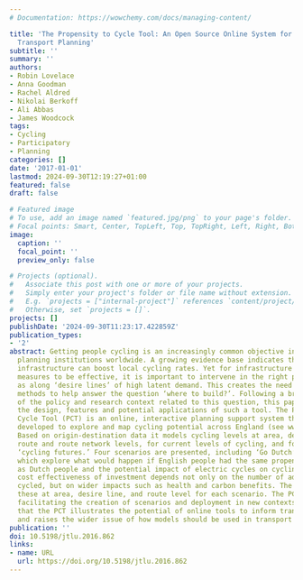 ```yaml
---
# Documentation: https://wowchemy.com/docs/managing-content/

title: 'The Propensity to Cycle Tool: An Open Source Online System for Sustainable
  Transport Planning'
subtitle: ''
summary: ''
authors:
- Robin Lovelace
- Anna Goodman
- Rachel Aldred
- Nikolai Berkoff
- Ali Abbas
- James Woodcock
tags:
- Cycling
- Participatory
- Planning
categories: []
date: '2017-01-01'
lastmod: 2024-09-30T12:19:27+01:00
featured: false
draft: false

# Featured image
# To use, add an image named `featured.jpg/png` to your page's folder.
# Focal points: Smart, Center, TopLeft, Top, TopRight, Left, Right, BottomLeft, Bottom, BottomRight.
image:
  caption: ''
  focal_point: ''
  preview_only: false

# Projects (optional).
#   Associate this post with one or more of your projects.
#   Simply enter your project's folder or file name without extension.
#   E.g. `projects = ["internal-project"]` references `content/project/deep-learning/index.md`.
#   Otherwise, set `projects = []`.
projects: []
publishDate: '2024-09-30T11:23:17.422859Z'
publication_types:
- '2'
abstract: Getting people cycling is an increasingly common objective in transport
  planning institutions worldwide. A growing evidence base indicates that high quality
  infrastructure can boost local cycling rates. Yet for infrastructure and other cycling
  measures to be effective, it is important to intervene in the right places, such
  as along ‘desire lines’ of high latent demand. This creates the need for tools and
  methods to help answer the question ‘where to build?’. Following a brief review
  of the policy and research context related to this question, this paper describes
  the design, features and potential applications of such a tool. The Propensity to
  Cycle Tool (PCT) is an online, interactive planning support system that was initially
  developed to explore and map cycling potential across England (see www.pct.bike).
  Based on origin-destination data it models cycling levels at area, desire line,
  route and route network levels, for current levels of cycling, and for scenario-based
  ‘cycling futures.’ Four scenarios are presented, including ‘Go Dutch’ and ‘Ebikes,’
  which explore what would happen if English people had the same propensity to cycle
  as Dutch people and the potential impact of electric cycles on cycling uptake. The
  cost effectiveness of investment depends not only on the number of additional trips
  cycled, but on wider impacts such as health and carbon benefits. The PCT reports
  these at area, desire line, and route level for each scenario. The PCT is open source,
  facilitating the creation of scenarios and deployment in new contexts. We conclude
  that the PCT illustrates the potential of online tools to inform transport decisions
  and raises the wider issue of how models should be used in transport planning.
publication: ''
doi: 10.5198/jtlu.2016.862
links:
- name: URL
  url: https://doi.org/10.5198/jtlu.2016.862
---
```

